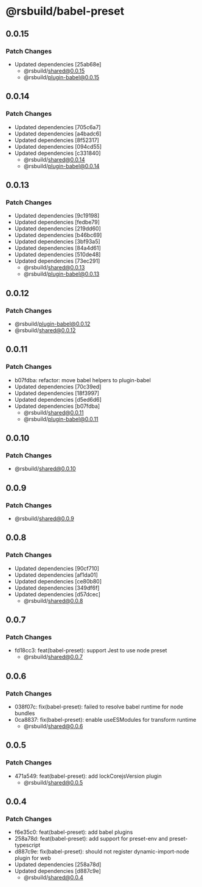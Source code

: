 # @rsbuild/babel-preset

## 0.0.15

### Patch Changes

- Updated dependencies [25ab68e]
  - @rsbuild/shared@0.0.15
  - @rsbuild/plugin-babel@0.0.15

## 0.0.14

### Patch Changes

- Updated dependencies [705c6a7]
- Updated dependencies [a4badc6]
- Updated dependencies [8f52317]
- Updated dependencies [094cd55]
- Updated dependencies [c331840]
  - @rsbuild/shared@0.0.14
  - @rsbuild/plugin-babel@0.0.14

## 0.0.13

### Patch Changes

- Updated dependencies [9c19198]
- Updated dependencies [fedbe79]
- Updated dependencies [219dd60]
- Updated dependencies [b46bc69]
- Updated dependencies [3bf93a5]
- Updated dependencies [84a4d61]
- Updated dependencies [510de48]
- Updated dependencies [73ec291]
  - @rsbuild/shared@0.0.13
  - @rsbuild/plugin-babel@0.0.13

## 0.0.12

### Patch Changes

- @rsbuild/plugin-babel@0.0.12
- @rsbuild/shared@0.0.12

## 0.0.11

### Patch Changes

- b07fdba: refactor: move babel helpers to plugin-babel
- Updated dependencies [70c39ed]
- Updated dependencies [18f3997]
- Updated dependencies [d5ed6d6]
- Updated dependencies [b07fdba]
  - @rsbuild/shared@0.0.11
  - @rsbuild/plugin-babel@0.0.11

## 0.0.10

### Patch Changes

- @rsbuild/shared@0.0.10

## 0.0.9

### Patch Changes

- @rsbuild/shared@0.0.9

## 0.0.8

### Patch Changes

- Updated dependencies [90cf710]
- Updated dependencies [af1da01]
- Updated dependencies [ce80b80]
- Updated dependencies [349df6f]
- Updated dependencies [d57dcec]
  - @rsbuild/shared@0.0.8

## 0.0.7

### Patch Changes

- fd18cc3: feat(babel-preset): support Jest to use node preset
  - @rsbuild/shared@0.0.7

## 0.0.6

### Patch Changes

- 038f07c: fix(babel-preset): failed to resolve babel runtime for node bundles
- 0ca8837: fix(babel-preset): enable useESModules for transform runtime
  - @rsbuild/shared@0.0.6

## 0.0.5

### Patch Changes

- 471a549: feat(babel-preset): add lockCorejsVersion plugin
  - @rsbuild/shared@0.0.5

## 0.0.4

### Patch Changes

- f6e35c0: feat(babel-preset): add babel plugins
- 258a78d: feat(babel-preset): add support for preset-env and preset-typescript
- d887c9e: fix(babel-preset): should not register dynamic-import-node plugin for web
- Updated dependencies [258a78d]
- Updated dependencies [d887c9e]
  - @rsbuild/shared@0.0.4
